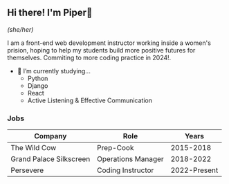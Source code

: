 ## Hi there! I'm Piper👋
*(she/her)*
<p>I am a front-end web development instructor working inside a women's prision, hoping to help my students build more positive futures for themselves. Commiting to more coding practice in 2024!.</p>

- 🌱 I’m currently studying...
  <ul>
    <li>Python</li>
    <li>Django</li>
    <li>React</li>
    <li>Active Listening & Effective Communication</li>
  </ul>
    

### Jobs
| Company | Role | Years |
|--|--|--|
|The Wild Cow | Prep-Cook | 2015-2018
|Grand Palace Silkscreen | Operations Manager | 2018-2022
|Persevere | Coding Instructor | 2022-Present


<!--
**PiperLeigh/PiperLeigh** is a ✨ _special_ ✨ repository because its `README.md` (this file) appears on your GitHub profile.

Here are some ideas to get you started:

- 🔭 I’m currently working on ...
- 🌱 I’m currently learning ...
- 👯 I’m looking to collaborate on ...
- 🤔 I’m looking for help with ...
- 💬 Ask me about ...
- 📫 How to reach me: ...
- 😄 Pronouns: ...
- ⚡ Fun fact: ...
-->
